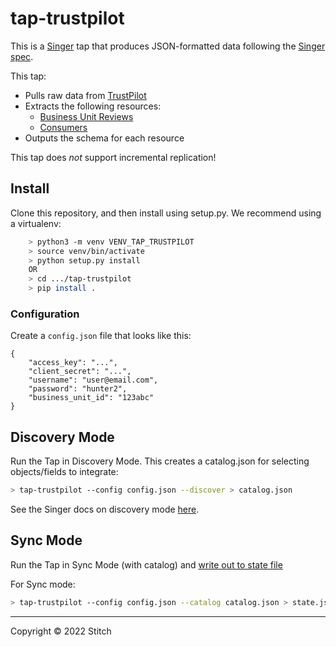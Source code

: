 # tap-trustpilot

This is a [Singer](https://singer.io) tap that produces JSON-formatted data
following the [Singer
spec](https://github.com/singer-io/getting-started/blob/master/SPEC.md).

This tap:

- Pulls raw data from [TrustPilot](https://developers.trustpilot.com/)
- Extracts the following resources:
  - [Business Unit Reviews](https://developers.trustpilot.com/business-units-api#get-a-business-unit's-reviews)
  - [Consumers](https://developers.trustpilot.com/consumer-api#get-the-profile-of-the-consumer(with-#reviews-and-weblinks))
- Outputs the schema for each resource

This tap does _not_ support incremental replication!

## Install

Clone this repository, and then install using setup.py. We recommend using a virtualenv:

```bash
    > python3 -m venv VENV_TAP_TRUSTPILOT
    > source venv/bin/activate
    > python setup.py install
    OR
    > cd .../tap-trustpilot
    > pip install .
```

### Configuration

Create a `config.json` file that looks like this:

```
{
    "access_key": "...",
    "client_secret": "...",
    "username": "user@email.com",
    "password": "hunter2",
    "business_unit_id": "123abc"
}
```

## Discovery Mode

Run the Tap in Discovery Mode. This creates a catalog.json for selecting objects/fields to integrate:
    
```bash
> tap-trustpilot --config config.json --discover > catalog.json
```
   
See the Singer docs on discovery mode [here](https://github.com/singer-io/getting-started/blob/master/docs/DISCOVERY_MODE.md#discovery-mode).

## Sync Mode

Run the Tap in Sync Mode (with catalog) and [write out to state file](https://github.com/singer-io/getting-started/blob/master/docs/RUNNING_AND_DEVELOPING.md#running-a-singer-tap-with-a-singer-target)

For Sync mode:
```bash
> tap-trustpilot --config config.json --catalog catalog.json > state.json
```

---

Copyright &copy; 2022 Stitch
